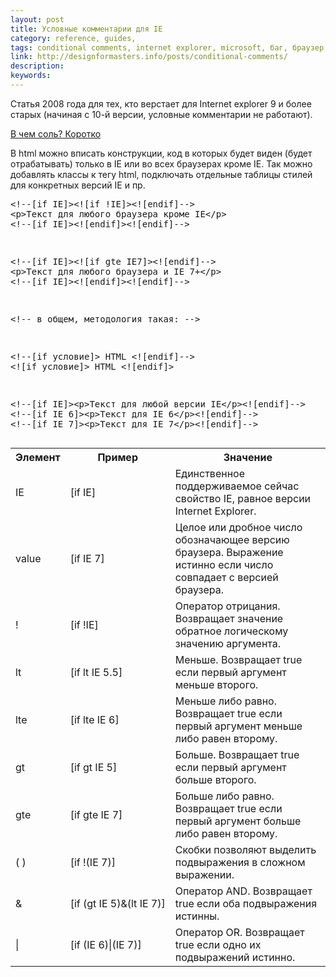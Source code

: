 ```yaml
---
layout: post
title: Условные комментарии для IE
category: reference, guides, 
tags: conditional comments, internet explorer, microsoft, баг, браузер, условные комментарии, хак, 
link: http://designformasters.info/posts/conditional-comments/
description: 
keywords: 
---
```


<p>Статья 2008 года для тех, кто верстает для Internet explorer 9 и более старых (начиная с 10-й версии, условные комментарии не работают).</p>
<div class="panel panel-code"><div class="panel-heading"><p class="panel-title"><a href="#collapse_64" data-toggle="collapse" class="local-link">В чем соль? Коротко
</a></p></div><div class="panel-collapse collapse" id="collapse_64"><div class="panel-body">
<p>В html можно вписать конструкции, код в которых будет виден (будет отрабатывать) только в IE или во всех браузерах кроме IE. Так можно добавлять классы к тегу html, подключать отдельные таблицы стилей для конкретных версий IE и пр.</p>
<pre>&lt;!--[if IE]&gt;&lt;![if !IE]&gt;&lt;![endif]--&gt; <br style="clear:both">&lt;p&gt;Текст для любого браузера кроме IE&lt;/p&gt; <br style="clear:both">&lt;!--[if IE]&gt;&lt;![endif]&gt;&lt;![endif]--&gt;</p>
<p>&lt;!--[if IE]&gt;&lt;![if gte IE7]&gt;&lt;![endif]--&gt; <br style="clear:both">&lt;p&gt;Текст для любого браузера и IE 7+&lt;/p&gt; <br style="clear:both">&lt;!--[if IE]&gt;&lt;![endif]&gt;&lt;![endif]--&gt;</p>
<p>&lt;!-- в общем, методология такая: --&gt;</p>
<p>&lt;!--[if условие]&gt; HTML &lt;![endif]--&gt; <br style="clear:both">&lt;![if условие]&gt; HTML &lt;![endif]&gt;</p>
<p>&lt;!--[if IE]&gt;&lt;p&gt;Текст для любой версии IE&lt;/p&gt;&lt;![endif]--&gt; <br style="clear:both">&lt;!--[if IE 6]&gt;&lt;p&gt;Текст для IE 6&lt;/p&gt;&lt;![endif]--&gt; <br style="clear:both">&lt;!--[if IE 7]&gt;&lt;p&gt;Текст для IE 7&lt;/p&gt;&lt;![endif]--&gt;</pre>
<table class="table  table-bordered  table-responsive">
<tbody><tr><th >Элемент</th><th >Пример</th><th style="text-align: center;">Значение</th></tr>
<tr><td >IE</td><td >[if IE]</td><td>Единственное поддерживаемое сейчас свойство IE, равное версии Internet Explorer.</td></tr>
<tr><td >value</td><td >[if IE 7]</td><td>Целое или дробное число обозначающее версию браузера. Выражение истинно если число совпадает с версией браузера. </td></tr>
<tr><td >!</td><td >[if !IE]</td><td>Оператор отрицания. Возвращает значение обратное логическому значению аргумента.</td></tr>
<tr><td >lt</td><td >[if lt IE 5.5]</td><td>Меньше. Возвращает true если первый аргумент меньше второго.</td></tr>
<tr><td >lte</td><td >[if lte IE 6]</td><td>Меньше либо равно. Возвращает true если первый аргумент меньше либо равен второму.</td></tr>
<tr><td >gt</td><td >[if gt IE 5]</td><td>Больше. Возвращает true если первый аргумент больше второго.</td></tr>
<tr><td >gte</td><td >[if gte IE 7]</td><td>Больше либо равно. Возвращает true если первый аргумент больше либо равен второму.</td></tr>
<tr><td >( )</td><td >[if !(IE 7)]</td><td>Скобки позволяют выделить подвыражения в сложном выражении. </td></tr>
<tr><td >&</td><td ><span style="white-space:nowrap;">[if (gt IE 5)&(lt IE 7)]</span></td><td>Оператор AND. Возвращает true если оба подвыражения истинны.</td></tr>
<tr><td >|</td><td >[if (IE 6)|(IE 7)]</td><td>Оператор OR. Возвращает true если одно их подвыражений истинно.</td></tr>
</tbody></table>
</div></div></div>
